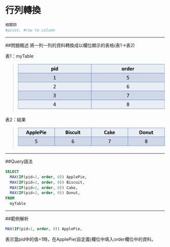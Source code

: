 # 行列轉換
```bash
相關詞
#pivot, #row to column
```


---


##問題概述
將一列一列的資料轉換成以欄位顯示的表格(表1→表2)


表1：myTable
>![](origin_pivot.png)

表2：結果
>![](result_pivot.png)


---


  
##Query語法

```sql
SELECT 
  MAX(IF(pid=1, order, 0)) ApplePie,
  MAX(IF(pid=2, order, 0)) Biscuit,
  MAX(IF(pid=2, order, 0)) Cake,
  MAX(IF(pid=2, order, 0)) Donut,
FROM
  myTable
```



---

##範例解析
```sql
MAX(IF(pid=1, order, 0)) ApplePie,
```
表示當pid中的值=1時，在ApplePie(自定義)欄位中填入order欄位中的資料。